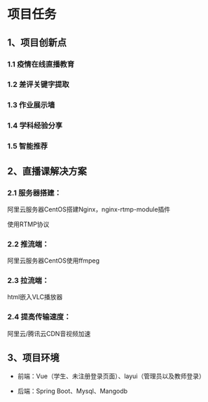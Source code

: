 # 项目任务

## 1、项目创新点

### 1.1 疫情在线直播教育

### 1.2 差评关键字提取

### 1.3 作业展示墙

### 1.4 学科经验分享

### 1.5 智能推荐


## 2、直播课解决方案

### 2.1 服务器搭建：

阿里云服务器CentOS搭建Nginx，nginx-rtmp-module插件

使用RTMP协议

### 2.2 推流端：

阿里云服务器CentOS使用ffmpeg

### 2.3 拉流端：

html嵌入VLC播放器

### 2.4 提高传输速度：

阿里云/腾讯云CDN音视频加速



## 3、项目环境

- 前端：Vue（学生、未注册登录页面）、layui（管理员以及教师登录）

- 后端：Spring Boot、Mysql、Mangodb
